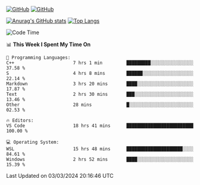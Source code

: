[![GitHub](https://img.shields.io/github/followers/sharpxk?style=social)](https://github.com/sharpxk) [![GitHub](https://img.shields.io/github/stars/sharpxk?style=social)](https://github.com/sharpxk)

[![Anurag's GitHub stats](https://github-readme-stats-git-masterrstaa-rickstaa.vercel.app/api?username=sharpxk&hide=contribs,prs,issues&show_icons=true&theme=tokyonight)](https://github.com/anuraghazra/github-readme-stats)
[![Top Langs](https://github-readme-stats-git-masterrstaa-rickstaa.vercel.app/api/top-langs/?username=sharpxk&layout=compact&theme=tokyonight)](https://github.com/anuraghazra/github-readme-stats)

<!--START_SECTION:waka-->
![Code Time](http://img.shields.io/badge/Code%20Time-440%20hrs%2037%20mins-blue)

📊 **This Week I Spent My Time On** 

```text
💬 Programming Languages: 
C++                      7 hrs 1 min         █████████░░░░░░░░░░░░░░░░   37.58 % 
S                        4 hrs 8 mins        ██████░░░░░░░░░░░░░░░░░░░   22.14 % 
Markdown                 3 hrs 20 mins       ████░░░░░░░░░░░░░░░░░░░░░   17.87 % 
Text                     2 hrs 30 mins       ███░░░░░░░░░░░░░░░░░░░░░░   13.46 % 
Other                    28 mins             █░░░░░░░░░░░░░░░░░░░░░░░░   02.53 % 

🔥 Editors: 
VS Code                  18 hrs 41 mins      █████████████████████████   100.00 % 

💻 Operating System: 
WSL                      15 hrs 48 mins      █████████████████████░░░░   84.61 % 
Windows                  2 hrs 52 mins       ████░░░░░░░░░░░░░░░░░░░░░   15.39 % 
```


 Last Updated on 03/03/2024 20:16:46 UTC
<!--END_SECTION:waka-->
